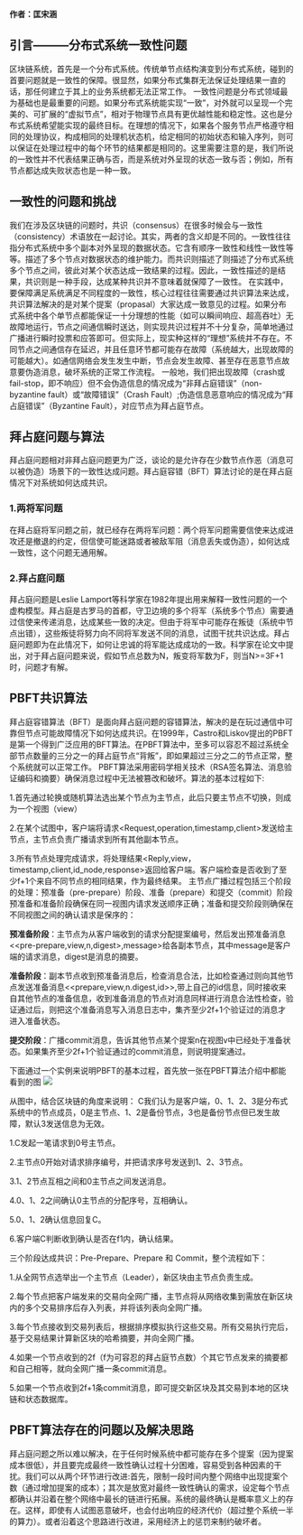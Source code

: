 **作者：匡宋涵**
## 引言———分布式系统一致性问题
区块链系统，首先是一个分布式系统。传统单节点结构演变到分布式系统，碰到的首要问题就是一致性的保障。很显然，如果分布式集群无法保证处理结果一直的话，那任何建立于其上的业务系统都无法正常工作。
一致性问题是分布式领域最为基础也是最重要的问题。如果分布式系统能实现“一致”，对外就可以呈现一个完美的、可扩展的“虚拟节点”，相对于物理节点具有更优越性能和稳定性。这也是分布式系统希望能实现的最终目标。在理想的情况下，如果各个服务节点严格遵守相同的处理协议，构成相同的处理机状态机，给定相同的初始状态和输入序列，则可以保证在处理过程中的每个环节的结果都是相同的。这里需要注意的是，我们所说的一致性并不代表结果正确与否，而是系统对外呈现的状态一致与否；例如，所有节点都达成失败状态也是一种一致。
## 一致性的问题和挑战
我们在涉及区块链的问题时，共识（consensus）在很多时候会与一致性（consistency）术语放在一起讨论。其实，两者的含义却是不同的。一致性往往指分布式系统中多个副本对外呈现的数据状态。它含有顺序一致性和线性一致性等等。描述了多个节点对数据状态的维护能力。而共识则描述了则描述了分布式系统多个节点之间，彼此对某个状态达成一致结果的过程。因此，一致性描述的是结果，共识则是一种手段，达成某种共识并不意味着就保障了一致性。
在实践中，要保障满足系统满足不同程度的一致性，核心过程往往需要通过共识算法来达成，共识算法解决的是对某个提案（propasal）大家达成一致意见的过程。如果分布式系统中各个单节点都能保证一十分理想的性能（如可以瞬间响应、超高吞吐）无故障地运行，节点之间通信瞬时送达，则实现共识过程并不十分复杂，简单地通过广播进行瞬时投票和应答即可。但实际上，现实种这样的“理想”系统并不存在。不同节点之间通信存在延迟，并且任意环节都可能存在故障（系统越大，出现故障的可能越大）。如通信网络会发生发生中断，节点会发生故障、甚至存在恶意节点故意要伪造消息，破坏系统的正常工作流程。
一般地，我们把出现故障（crash或fail-stop，即不响应）但不会伪造信息的情况成为“非拜占庭错误”（non-byzantine fault）或“故障错误”（Crash Fault）;伪造信息恶意响应的情况成为“拜占庭错误”（Byzantine Fault），对应节点为拜占庭节点。
## 拜占庭问题与算法
拜占庭问题相对非拜占庭问题更为广泛，谈论的是允许存在少数节点作恶（消息可以被伪造）场景下的一致性达成问题。拜占庭容错（BFT）算法讨论的是在拜占庭情况下对系统如何达成共识。
### 1.两将军问题
在拜占庭将军问题之前，就已经存在两将军问题：两个将军问题需要信使来达成进攻还是撤退的约定，但信使可能迷路或者被敌军阻（消息丢失或伪造），如何达成一致性，这个问题无通用解。
### 2.拜占庭问题
拜占庭问题是Leslie Lamport等科学家在1982年提出用来解释一致性问题的一个虚构模型。拜占庭是古罗马的首都，守卫边境的多个将军（系统多个节点）需要通过信使来传递消息，达成某些一致的决定。但由于将军中可能存在叛徒（系统中节点出错），这些叛徒将努力向不同将军发送不同的消息，试图干扰共识达成。拜占庭问题即为在此情况下，如何让忠诚的将军能达成成功的一致。科学家在论文中提出，对于拜占庭问题来说，假如节点总数为N，叛变将军数为F，则当N>=3F+1时，问题才有解。
## PBFT共识算法
拜占庭容错算法（BFT）是面向拜占庭问题的容错算法，解决的是在玩过通信中可靠但节点可能故障情况下如何达成共识。在1999年，Castro和Liskov提出的PBFT是第一个得到广泛应用的BFT算法。在PBFT算法中，至多可以容忍不超过系统全部节点数量的三分之一的拜占庭节点“背叛”，即如果超过三分之二的节点正常，整个系统就可以正常工作。
PBFT算法采用密码学相关技术（RSA签名算法、消息验证编码和摘要）确保消息过程中无法被篡改和破坏。算法的基本过程如下:

1.首先通过轮换或随机算法选出某个节点为主节点，此后只要主节点不切换，则成为一个视图（view）

2.在某个试图中，客户端将请求<Request,operation,timestamp,client>发送给主节点，主节点负责广播请求到所有其他副本节点。

3.所有节点处理完成请求，将处理结果<Reply,view，timestamp,client,id_node,response>返回给客户端。客户端检查是否收到了至少f+1个来自不同节点的相同结果，作为最终结果。
主节点广播过程包括三个阶段的处理：预准备（pre-prepare）阶段、准备（prepare）和提交（commit）阶段预准备和准备阶段确保在同一视图内请求发送顺序正确；准备和提交阶段则确保在不同视图之间的确认请求是保序的：

**预准备阶段**：主节点为从客户端收到的请求分配提案编号，然后发出预准备消息<<pre-prepare,view,n,digest>,message>给各副本节点，其中message是客户端的请求消息，digest是消息的摘要。

**准备阶段**：副本节点收到预准备消息后，检查消息合法，比如检查通过则向其他节点发送准备消息<<prepare,view,n.digest,id>>,带上自己的id信息，同时接收来自其他节点的准备信息，收到准备消息的节点对消息同样进行消息合法性检查，验证通过后，则把这个准备消息写入消息日志中，集齐至少2f+1个验证过的消息才进入准备状态。

**提交阶段**：广播commit消息，告诉其他节点某个提案n在视图v中已经处于准备状态。如果集齐至少2f+1个验证通过的commit消息，则说明提案通过。

下面通过一个实例来说明PBFT的基本过程，首先放一张在PBFT算法介绍中都能看到的图
![](https://upload-images.jianshu.io/upload_images/1160773-670f70bcaeb0eca4.png?imageMogr2/auto-orient/strip%7CimageView2/2/w/700)

从图中，结合区块链的角度来说明：
C我们认为是客户端，0、1、2、3是分布式系统中的节点成员，0是主节点、1、2是备份节点，3也是备份节点但已发生故障，默认3发送信息为无效。

1.C发起一笔请求到0号主节点。

2.主节点0开始对请求排序编号，并把请求序号发送到1、2、3节点。

3.1、2节点互相之间和0主节点之间发送消息。

4.0、1、2之间确认0主节点的分配序号，互相确认。

5.0、1、2确认信息回复C。

6.客户端C判断收到确认是否在f1内，确认结果。

三个阶段达成共识：Pre-Prepare、Prepare 和 Commit，整个流程如下：

1.从全网节点选举出一个主节点（Leader），新区块由主节点负责生成。

2.每个节点把客户端发来的交易向全网广播，主节点将从网络收集到需放在新区块内的多个交易排序后存入列表，并将该列表向全网广播。

3.每个节点接收到交易列表后，根据排序模拟执行这些交易。所有交易执行完后，基于交易结果计算新区块的哈希摘要，并向全网广播。

4.如果一个节点收到的2f（f为可容忍的拜占庭节点数）个其它节点发来的摘要都和自己相等，就向全网广播一条commit消息。

5.如果一个节点收到2f+1条commit消息，即可提交新区块及其交易到本地的区块链和状态数据库。

## PBFT算法存在的问题以及解决思路
拜占庭问题之所以难以解决，在于任何时候系统中都可能存在多个提案（因为提案成本很低），并且要完成最终一致性确认过程十分困难，容易受到各种因素的干扰。我们可以从两个环节进行改进:首先，限制一段时间内整个网络中出现提案个数（通过增加提案的成本）；其次是放宽对最终一致性确认的需求，设定每个节点都确认并沿着在整个网络中最长的链进行拓展。系统的最终确认是概率意义上的存在。这样，即使有人试图恶意破坏，也会付出响应的经济代价（超过整个系统一半的算力）。或者沿着这个思路进行改进，采用经济上的惩罚来制约破坏者。
